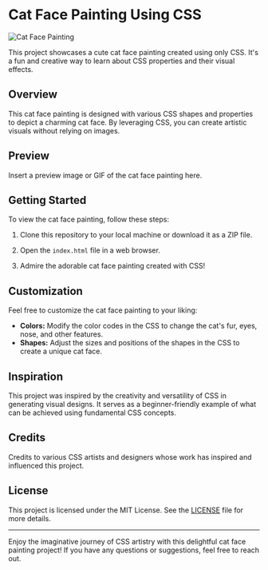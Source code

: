 # Cat Face Painting Using CSS

![Cat Face Painting](cat-face-painting.png)

This project showcases a cute cat face painting created using only CSS. It's a fun and creative way to learn about CSS properties and their visual effects.

## Overview

This cat face painting is designed with various CSS shapes and properties to depict a charming cat face. By leveraging CSS, you can create artistic visuals without relying on images.

## Preview

Insert a preview image or GIF of the cat face painting here.

## Getting Started

To view the cat face painting, follow these steps:

1. Clone this repository to your local machine or download it as a ZIP file.

2. Open the `index.html` file in a web browser.

3. Admire the adorable cat face painting created with CSS!

## Customization

Feel free to customize the cat face painting to your liking:

- **Colors:** Modify the color codes in the CSS to change the cat's fur, eyes, nose, and other features.
- **Shapes:** Adjust the sizes and positions of the shapes in the CSS to create a unique cat face.

## Inspiration

This project was inspired by the creativity and versatility of CSS in generating visual designs. It serves as a beginner-friendly example of what can be achieved using fundamental CSS concepts.

## Credits

Credits to various CSS artists and designers whose work has inspired and influenced this project.

## License

This project is licensed under the MIT License. See the [LICENSE](LICENSE) file for more details.

---

Enjoy the imaginative journey of CSS artistry with this delightful cat face painting project! If you have any questions or suggestions, feel free to reach out.